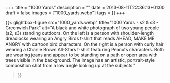 +++
title = "1000 Yards"
description = ""
date = 2013-08-11T22:36:13+01:00
draft = false
images = ["1000_yards.webp"]
tags = []
+++


{{< glightbox-figure 
   src="1000_yards.webp" 
   title="1000 Yards - s2 & s3 - Greenwich Park"
   alt="A black and white photograph of two young people (s2, s3) standing outdoors. On the left is a person with shoulder-length dreadlocks wearing an Angry Birds t-shirt that reads AHEAD, MAKE ME ANGRY with cartoon bird characters. On the right is a person with curly hair wearing a Charlie Brown All-Stars t-shirt featuring Peanuts characters. Both are wearing jeans and appear to be standing on a path or open area with trees visible in the background. The image has an artistic, portrait-style composition shot from a low angle looking up at the subjects." 
>}}